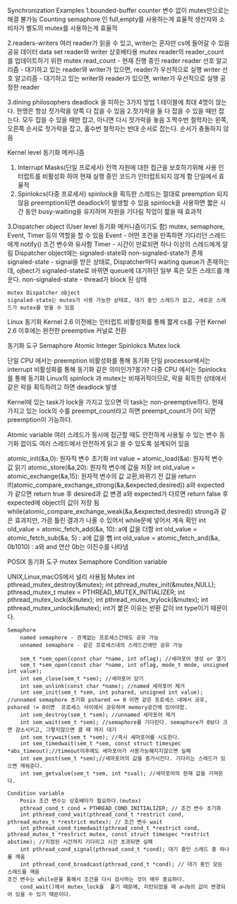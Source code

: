Synchronization Examples
1.bounded-buffer
    counter 변수 없이 mutex만으로는 해결 불가능
    Counting semaphore 인 full,empty를 사용하는게 효율적
    생산자와 소비자가 별도의 mutex를 사용하는게 효율적

2.readers-writers
    여러 reader가 읽을 수 있고, writer는 혼자만 cs에 들어갈 수 있음
    공유 데이터
        data set
        reader와 writer 상호배타용 mutex
        reader의 reader_count 를 업데이트하기 위한 mutex
        read_count - 현재 진행 중인 reader
    reader 선호 알고리즘 - 대기하고 있는 reader와 writer가 있으면, reader가 우선적으로 실행
    writer 선호 알고리즘 - 대기하고 있는 writer와 reader가 있으면, writer가 우선적으로 실행
    공정한 reader

3.dining philosophers 
    deadlock 을 피하는 3가지 방법
    1.테이블에 최대 4명이 앉는다.
        한명은 항상 젓가락을 양쪽 다 잡을 수 있음
    2.젓가락을 둘 다 잡을 수 있을 때만 잡는다.
        모두 잡을 수 있을 때만 잡고, 아니면 다시 젓가락을 놓음
    3.짝수번 철학자는 왼쪽,오른쪽 순서로 젓가락을 잡고, 홀수번 철학자는 반대 순서로 잡는다.
        순서가 충돌하지 않음

Kernel level 동기화 메커니즘
1. Interrupt Masks(단일 프로세서)
    전역 자원에 대한 접근을 보호하기위해 사용
    인터럽트를 비활성화 하여 현재 실행 중인 코드가 인터럽트되지 않게 함
    단일에서 효율적
2. Spinlokcs(다중 프로세서)
    spinlock을 획득한 스레드는 절대로 preemption 되지 않음
        preemption되면 deadlock이 발생할 수 있음
    spinlock을 사용하면 짧은 시간 동안 busy-waiting을 유지하며 자원을 기다림
    작업이 짧을 때 효과적

3.Dispatcher object (User level 동기화 메커니즘이기도 함)
    mutex, semaphore, Event, Timer 등의 역할을 할 수 있음
    Event - 어떤 조건을 만족하면 기다리던 스레드에게 notify()
        조건 변수와 유사함
    Timer - 시간이 만료되면 하나 이상의 스레드에게 알림
    Dispatcher object에는 signaled-state와 non-signaled-state가 존재
    signaled-state - signal을 받은 상태로, Dispatcher마다 waiting queue가 존재하는데, ojbect가 signaled-state로 바뀌면  queue에 대기하던 일부 혹은 모든 스레드를 깨운다.
    non-signaled-state - thread가 block 된 상태

    mutex Dispatcher object
    signaled-state는 mutex가 사용 가능한 상태로, 대기 중인 스레드가 없고, 새로운 스레드가 mutex를 얻을 수 있음

Linux 동기화
Kernel 2.6 이전에는 인터럽트 비활성화를 통해 짧게 cs를 구현
Kernel 2.6 이후에는 완전한 preemptive 커널로 전환

동기화 도구
    Semaphore
    Atomic Integer
    Spinlokcs
    Mutex lock

단일 CPU 에서는 preemption 비활성화를 통해 동기화
    단일 processor에서는 interrupt 비활성화를 통해 동기화
    같은 의미인가?몽가?
다중 CPU 에서는 Spinlocks를 통해 동기화
Linux의 spinlock 과 mutex는 비재귀적이므로, 락을 획득한 상태에서 같은 락을 획득하려고 하면 deadlock 발생 


Kernel에 있는 task가 lock을 가지고 있으면 이 task는 non-preemptive하다.
현재 가지고 있는 lock의 수를 preempt_count라고 하면 preempt_count가 0이 되면 preemption이 가능하다.

Atomic variable
여러 스레드가 동시에 접근할 때도 안전하게 사용될 수 있는 변수
동기화 없이도 여러 스레드에서 안전하게 읽고 쓸 수 있도록 설계되어 있음

atomic_init(&a,0): 원자적 변수 초기화
int value = atomic_load(&a): 원자적 변수 값 읽기
atomic_store(&a,20): 원자적 변수에 값을 저장
int old_value = atomic_exchange(&a,15): 원자적 변수의 값 교환,바뀌기 전 값을 return 
if(atomic_compare_exchange_strong(&a,&expected,desired))
    a와 expected가 같으면 return true 후 desired과 값 변경
    a와 expected가 다르면 return false 후 expected에 object의 값이 저장 됨
while(atomic_compare_exchange_weak(&a,&expected,desired))
    strong과 같은 효과지만, 가끔 틀린 결과가 나올 수 있어서 while문에 넣어서 계속 확인
 int old_value = atomic_fetch_add(&a, 10): a에 값을 더함
 int old_value = atomic_fetch_sub(&a, 5) : a에 값을 뺌
 int old_value = atomic_fetch_and(&a, 0b1010) : a와 and 연산 0b는 이진수를 나타냄

POSIX 동기화 도구 
    mutex
    Semaphore
    Condition variable

UNIX,Linux,macOS에서 널리 사용됨
    Mutex
        int pthread_mutex_destroy(&mutex);
        int pthread_mutex_init(&mutex,NULL);
        pthread_mutex_t mutex = PTHREAD_MUTEX_INITIALIZER;
        int pthread_mutex_lock(&mutex);
        int pthread_mutex_trylock(&mutex);
        int pthread_mutex_unlock(&mutex);
        int가 붙은 이유는 반환 값이 int type이기 때문이다.
    
    Semaphore
        named semaphore - 관계없는 프로세스간에도 공유 가능
        unnamed semaphore - 같은 프로세스내의 스레드간에만 공유 가능
        
        sem_t *sem_open(const char *name, int oflag); //세마포어 생성 or 열기
        sem_t *sem_open(const char *name, int oflag, mode_t mode, unsigned int value);
        int sem_close(sem_t *sem); //세마포어 닫기
        int sem_unlink(const char *name); //named 세마포어 제거
        int sem_init(sem_t *sem, int pshared, unsigned int value); //unnamed semaphore 초기화 pshared == 0 이면 같은 프로세스 내에서 공유, pshared != 0이면  프로세스 사이에서 공유하며 memory공간에 있어야함.
        int sem_destroy(sem_t *sem); //unnamed 세마포어 제거
        int sem_wait(sem_t *sem); //semaphore를 기다린다. semaphore가 0보다 크면 감소시키고, 그렇지않으면 클 때 까지 대기
        int sem_trywait(sem_t *sem); //즉시 세마포어를 시도한다.
        int sem_timedwait(sem_t *sem, const struct timespec *abs_timeout);//timeout이후에도 세마포어가 사용가능해지지않으면 실패
        int sem_post(sem_t *sem);//세마포어의 값을 증가시킨다. 기다리는 스레드가 있으면 깨워준다.
        int sem_getvalue(sem_t *sem, int *sval); //세마포어의 현재 값을 가져온다.

    Condition variable
        Posix 조건 변수는 상호배타가 필요하다.(mutex) 
        pthread_cond_t cond = PTHREAD_COND_INITIALIZER; // 조건 변수 초기화
        int pthread_cond_wait(pthread_cond_t *restrict cond, pthread_mutex_t *restrict mutex); // 조건 변수 wait
        int pthread_cond_timedwait(pthread_cond_t *restrict cond, pthread_mutex_t *restrict mutex, const struct timespec *restrict abstime); //지정된 시간까지 기다리고 시간 초과되면 실패
        int pthread_cond_signal(pthread_cond_t *cond); 대기 중인 스레드 중 하나를 깨움
        int pthread_cond_broadcast(pthread_cond_t *cond); // 대기 중인 모든 스레드를 깨움
    조건 변수는 while문을 통해서 조건을 다시 검사하는 것이 매우 중요하다.
        cond_wait()에서 mutex_lock을  풀기 때문에, 리턴되었을 때 a나b의 값이 변경되어 있을 수 있기 때문이다.
    



